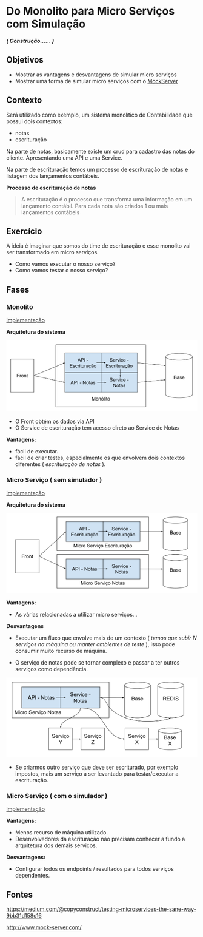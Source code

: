 # Do Monolito para Micro Serviços com Simulação

**_( Construção...... )_**

## Objetivos

- Mostrar as vantagens e desvantagens de simular micro serviços
- Mostrar uma forma de simular micro serviços com o [MockServer](http://www.mock-server.com/)

## Contexto 

Será utilizado como exemplo, um sistema monolítico de Contabilidade que possui dois contextos:

- notas
- escrituração

Na parte de notas, basicamente existe um crud para cadastro das notas do cliente. Apresentando uma API e uma Service.

Na parte de escrituração temos um processo de escrituração de notas e listagem dos lançamentos contábeis.

**Processo de escrituração de notas**
> A escrituração é o processo que transforma uma informação em um lançamento contábil. Para cada nota são criados 1 ou mais lançamentos contábeis

## Exercício
A ideia é imaginar que somos do time de escrituração e esse monolito vai ser transformado em micro serviços.

- Como vamos executar o nosso serviço?
- Como vamos testar o nosso serviço?


## Fases

### Monolito

[implementação](monolito)

**Arquitetura do sistema**

![Alt text](./monolito.svg)

- O Front obtém os dados via API
- O Service de escrituração tem acesso direto ao Service de Notas

**Vantagens:**
- fácil de executar.
- fácil de criar testes, especialmente os que envolvem dois contextos diferentes ( _escrituração de notas_ ).

### Micro Serviço ( sem simulador )

[implementação](microservicos_sem_simulacao)

**Arquitetura do sistema**

![Alt text](./micro_servicos_sem_simulador.svg)

**Vantagens:**

- As várias relacionadas a utilizar micro serviços...

**Desvantagens**

- Executar um fluxo que envolve mais de um contexto ( _temos que subir N serviços na máquina ou manter ambientes de teste_ ), isso pode consumir muito recurso de máquina.

- O serviço de notas pode se tornar complexo e passar a ter outros serviços como dependência.

![Alt text](./micro_servicos_sem_simulador_evolucao.svg)

- Se criarmos outro serviço que deve ser escriturado, por exemplo impostos, mais um serviço a ser levantado para testar/executar a escrituração.

### Micro Serviço ( com o simulador )

[implementação](microservicos_com_simulacao)

**Vantagens:**

- Menos recurso de máquina utilizado.
- Desenvolvedores da escrituração não precisam conhecer a fundo a arquitetura dos demais serviços.

**Desvantagens:**

- Configurar todos os endpoints / resultados para todos serviços dependentes.

## Fontes

https://medium.com/@copyconstruct/testing-microservices-the-sane-way-9bb31d158c16

http://www.mock-server.com/
